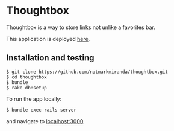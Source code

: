 # Thoughtbox

Thoughtbox is a way to store links not unlike a favorites bar.

This application is deployed [here](http://thought-beezy.herokuapp.com/).


## Installation and testing
```
$ git clone https://github.com/notmarkmiranda/thoughtbox.git
$ cd thoughtbox
$ bundle
$ rake db:setup
```
To run the app locally:
```
$ bundle exec rails server
```
and navigate to [localhost:3000](localhost:3000)
